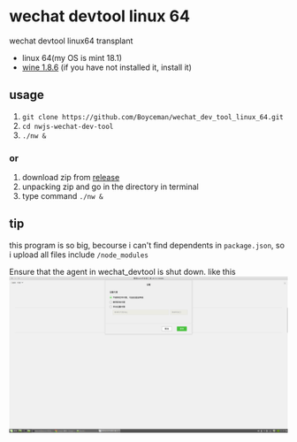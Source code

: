 # wechat devtool linux 64
wechat devtool linux64 transplant
>
- linux 64(my OS is mint 18.1)
- [wine 1.8.6](http://mirrors.ibiblio.org/wine/source/1.8/wine-1.8.6.tar.bz2) (if you have not installed it, install it)

## usage
1. `git clone https://github.com/Boyceman/wechat_dev_tool_linux_64.git`
2. `cd nwjs-wechat-dev-tool`
3. `./nw &`

### or

1. download zip from [release](https://github.com/Boyceman/wechat_dev_tool_linux_64/releases)
2. unpacking zip and go in the directory in terminal
3. type command `./nw &`

## tip
this program is so big, becourse i can't find dependents in `package.json`, so i upload all files include `/node_modules`

Ensure that the agent in wechat_devtool is shut down. like this
![where is the agent in wechat_devtool](/readme_local/wechat.png)
